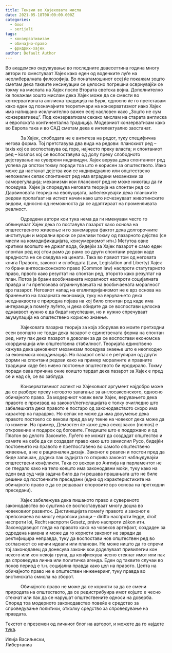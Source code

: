 ```yaml
---
title: Тензии во Хајековата мисла
date: 2021-05-18T00:00:00.000Z
categories:
  - блог
  - serijali
tags:
  - конзервативизам
  - обичајно-право
  - фридрих-хајек
author: Default Author
---
```


Во академско окружување во последните дваесеттина година многу автори го сместуваат Хајек како еден од водечките луѓе на неолибералната филозофија. Во понатамошниот есеј ќе покажам зошто сметам дека таквите инсинуации се целосно погрешни осврнувајќи се токму на мислата на Хајек после Втората светска војна. Дополнително ќе покажам зошто мислам дека Хајек може да се смести во конзервативната англиска традиција на Бурк, односно ќе го претставам како еден од позначајните теоретичари на конзерватизмот иако Хајек има напишано исклучително важен есеј насловен како „Зошто не сум конзервативец“. Под конзерватизам секако мислам на старата англиска и европската континентална традиција. Модерниот конзерватизам како во Европа така и во САД сметам дека е интелектуално заостанат.

            За Хајек, слободата не е антитеза на редот, туку специфична негова форма. Тој претставува два вида на редови: планскиот ред – taxis кој се воспоставува од горе, најчесто преку власта; и спонтаниот ред – kosmos кој се воспоставува од долу преку слободното дејствување на суверени индивидуи. Хајек верува дека спонтаниот ред успева да опстои токму поради тоа што е корисен за општеството. Иако може да настанат дејства кои се индивидуално или општествено непожелни сепак спонтаниот ред има вградени механизми за саморегулација; механизми кои планскиот ред не може никогаш да ги поседува. Хајек ја споредува неговата теорија на спонтан ред со Дарвиновата теорија на еволуцијата, забележувајќи дека планските редови пропаѓаат на истиот начин како што исчезнуваат животинските видови, односно од неможноста да се адаптираат на променливата реалност.

            Одредени автори кои тука нема да ги именувам често го обвинуваат Хајек дека го поставува пазарот како основа на општественото живеење и го занемарува фактот дека долгорочните институции и морални врски се ранливи токму од пазарното дејство (се мисли на комодификацијата, консумеризмот итн.) Меѓутоа овие критики воопшто не држат вода, бидејќи за Хајек пазарот е само еден спонтан ред кој стои рамо до рамо со други спонтани редови каде вредноста не се сведува на цената. Така во првиот том од неговата книга Правото, законот и слободата (Law, Legislation and Liberty) Хајек го брани англосаксонското право (Common law) наспроти статутарното право, првото како резултат на спонтан ред, второто како резултат на план. Потоа ја брани вообичаената моралност наспроти социјалната правда и ги препознава ограничувањата на вообичаената моралност врз пазарот. Неговиот напад на егалитаријанизмот не е врз основа на бранењето на пазарната економија, туку на верувањето дека нееднаквоста е природна појава на кој било спонтан ред каде има интеракција помеѓу луѓето, и дека обидите да се воспостави целосна еднаквост нужно е да бидат неуспешни, но и нужно спречуваат акумулација на општествено корисно знаење.

            Хајековата пазарна теорија за која зборував во моите претходни есеи воопшто не тврди дека пазарот е единствената форма на спонтан ред, ниту пак дека пазарот е доволен за да се воспостави економска координација или општествена стабилност. Теоријата единствено кажува дека ценовниот механизам поседува знаење што е неопходно за економска координација. Но пазарот сепак е регулиран од други форми на спонтани редови како на пример моралните и правните традиции каде без нивно постоење општеството би еродирало. Токму поради оваа причина оние коишто тврдат дека пазарот за Хајек е пред сѐ и над сѐ, се во заблуда.

            Конзервативниот аспект на Хајековиот аргумент најдобро може да се разбере преку неговото залагање за англосаксонското, односно обичајното право. За модерниот човек вели Хајек, верувањето дека правото е производ на законот/легислацијата е толку очигледно што забелешката дека правото е постаро од законодавството скоро има карактер на парадокс. Но сепак не може да има двоумење дека правото постоело со векови пред да му текне на човекот дека може да го измени. На пример, Демостен ќе каже дека секој закон (nomos) e откровение и подарок од боговите. Гледиште што е поддржано и од Платон во делото Законите. Луѓето не можат да создадат општество и самите на себе да си создадат право како што замислил Русо, бидејќи постоењето на правото e претпоставено во самото општествено живеење, а не е рационален дизајн. Законот е реален и постои пред да биде запишан, додека пак судијата го открива законот набљудувајќи општествени конфликти. Така со векови во Англија на парламентот не се гледало како на тело коешто има законодавни моќи, туку како на еден вид суд чија задача било да ги решава прашањата што не биле решени од постоечките преседани (една од карактеристиките на обичајното право е да се решаваат споровите врз основа на претходни преседани).

            Хајек забележува дека пишаното право и сувереното законодавство во суштина се воспоставуваат многу доцна во човековиот развиток. Дистинкцијата помеѓу правото и законот е препознаена во многу европски јазици – diritto наспроти legge, droit наспроти loi, Recht наспроти Gesetz, právo наспроти zákon итн. Законодавецот гледа на правото како на човеков артефакт, создаден за одредена намена и може да го користи законот не заради да ректифицира неправда, туку да воспостави нов општествен ред во согласност со нечии идеали или планови. Не може ништо да го спречи тој законодавец да донесува закони кои доделуваат привилегии кон некого или кон некоја група, да конфискува чесно стекнат имот или пак да спроведува лична или политичка агенда. Еден од таквите случаи во понов период е т.н. социјална правда како цел на правото. Целта на обичајното право не е општествен инженеринг, туку правда во вистинската смисла на зборот.

            Обичајното право не може да се користи за да се смени природата на општеството, да се редистрибуира имот којшто е чесно стекнат или пак да се нарушат општествените односи на доверба. Според тоа модерното законодавство повеќе е средство за спроведување политики, отколку средство за спроведување на правдата.

Текстот е преземен од личниот блог на авторот, и можете да го најдете [тука](https://ilijav.substack.com/p/-1?token=eyJ1c2VyX2lkIjoxNDA3Mjg0MCwicG9zdF9pZCI6MzY0MjI4ODAsIl8iOiJ4dnZJLyIsImlhdCI6MTYyMTI3ODM1NiwiZXhwIjoxNjIxMjgxOTU2LCJpc3MiOiJwdWItNzIwODEiLCJzdWIiOiJwb3N0LXJlYWN0aW9uIn0.80k_RyffoQ7B_undC2zvCZjcwGkBRIVORX2rk7yoM7A&fbclid=IwAR25hVE5W0zg3Yd4JcFBwEYzhBTzFM8Y6FRCvCnWvaAOvtAB783rzMq7zRs).

Илија Васиљески,  
Либертаниа
